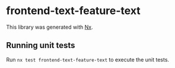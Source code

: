 # frontend-text-feature-text

This library was generated with [Nx](https://nx.dev).

## Running unit tests

Run `nx test frontend-text-feature-text` to execute the unit tests.
